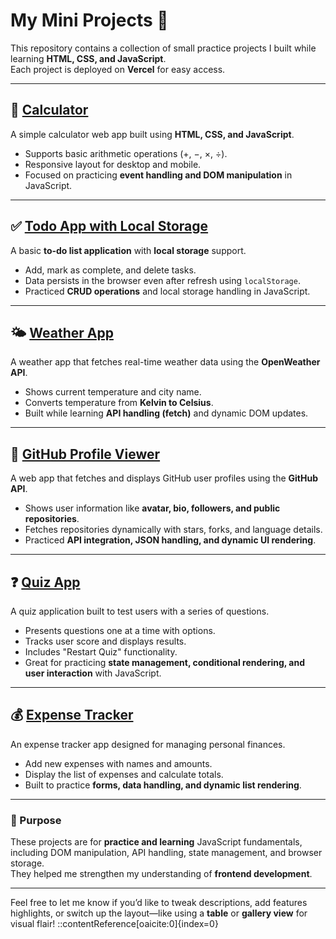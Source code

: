 # My Mini Projects 🚀

This repository contains a collection of small practice projects I built while learning **HTML, CSS, and JavaScript**.  
Each project is deployed on **Vercel** for easy access.

---

## 🔢 [Calculator](https://calculator-sand-psi.vercel.app/)
A simple calculator web app built using **HTML, CSS, and JavaScript**.  
- Supports basic arithmetic operations (+, −, ×, ÷).  
- Responsive layout for desktop and mobile.  
- Focused on practicing **event handling and DOM manipulation** in JavaScript.

---

## ✅ [Todo App with Local Storage](https://todolocalstorage.vercel.app/)
A basic **to-do list application** with **local storage** support.  
- Add, mark as complete, and delete tasks.  
- Data persists in the browser even after refresh using `localStorage`.  
- Practiced **CRUD operations** and local storage handling in JavaScript.

---

## 🌤️ [Weather App](https://weatherpractice-eta.vercel.app/)
A weather app that fetches real-time weather data using the **OpenWeather API**.  
- Shows current temperature and city name.  
- Converts temperature from **Kelvin to Celsius**.  
- Built while learning **API handling (fetch)** and dynamic DOM updates.

---

## 🐙 [GitHub Profile Viewer](https://githubprofileviewer-rose.vercel.app/)
A web app that fetches and displays GitHub user profiles using the **GitHub API**.  
- Shows user information like **avatar, bio, followers, and public repositories**.  
- Fetches repositories dynamically with stars, forks, and language details.  
- Practiced **API integration, JSON handling, and dynamic UI rendering**.

---

## ❓ [Quiz App](https://quizbytarun.vercel.app/)
A quiz application built to test users with a series of questions.  
- Presents questions one at a time with options.  
- Tracks user score and displays results.  
- Includes "Restart Quiz" functionality.  
- Great for practicing **state management, conditional rendering, and user interaction** with JavaScript.

---

## 💰 [Expense Tracker](https://expensetrackerbytarun.vercel.app/)
An expense tracker app designed for managing personal finances.  
- Add new expenses with names and amounts.  
- Display the list of expenses and calculate totals.  
- Built to practice **forms, data handling, and dynamic list rendering**.

---

### 📌 Purpose
These projects are for **practice and learning** JavaScript fundamentals, including DOM manipulation, API handling, state management, and browser storage.  
They helped me strengthen my understanding of **frontend development**.

---

Feel free to let me know if you’d like to tweak descriptions, add features highlights, or switch up the layout—like using a **table** or **gallery view** for visual flair!
::contentReference[oaicite:0]{index=0}
